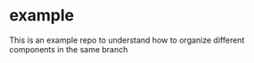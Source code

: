 # example
This is an example repo to understand how to organize different components in the same branch
